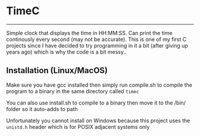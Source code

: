 # TimeC
---
Simple clock that displays the time in HH:MM:SS. Can print the time continously every second (may not be accurate).
This is one of my first C projects since I have decided to try programming in it a bit (after giving up years ago) which is why the code is a bit messy..

## Installation (Linux/MacOS)
Make sure you have gcc installed then simply run compile.sh to compile the program to a binary in the same directory called `timec`

You can also use install.sh to compile to a binary then move it to the /bin/ folder so it auto-adds to path

Unfortunately you cannot install on Windows because this project uses the `unistd.h` header which is for POSIX adjacent systems only
